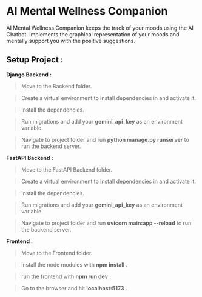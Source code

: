# AI Mental Wellness Companion

AI Mental Wellness Companion keeps the track of your moods using the AI Chatbot. 
Implements the graphical representation of your moods and mentally support you with the positive suggestions. 

## Setup Project :

**Django Backend :**
>Move to the Backend folder.

>Create a virtual environment to install dependencies in and activate it.

>Install the dependencies.

>Run migrations and add your **gemini_api_key** as an environment variable.

>Navigate to project folder and run **python manage.py runserver** to run the backend server.

**FastAPI Backend :**
>Move to the FastAPI Backend folder.

>Create a virtual environment to install dependencies in and activate it.

>Install the dependencies.

>Run migrations and add your **gemini_api_key** as an environment variable.

>Navigate to project folder and run **uvicorn main:app --reload** to run the backend server.

**Frontend :**
>Move to the Frontend folder.

>install the node modules with **npm install** .

>run the frontend with **npm run dev** .

>Go to the browser and hit **localhost:5173** .